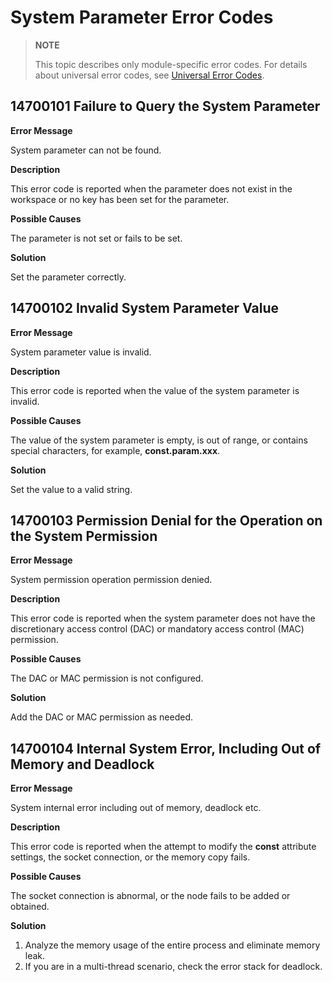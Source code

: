 # System Parameter Error Codes

> **NOTE**
>
> This topic describes only module-specific error codes. For details about universal error codes, see [Universal Error Codes](errorcode-universal.md).

## 14700101 Failure to Query the System Parameter

**Error Message**

System parameter can not be found.

**Description**

This error code is reported when the parameter does not exist in the workspace or no key has been set for the parameter.

**Possible Causes**

The parameter is not set or fails to be set.

**Solution**

Set the parameter correctly.

## 14700102 Invalid System Parameter Value

**Error Message**

System parameter value is invalid.

**Description**

This error code is reported when the value of the system parameter is invalid.

**Possible Causes**

The value of the system parameter is empty, is out of range, or contains special characters, for example, **const.param.xxx**.

**Solution**

Set the value to a valid string.

## 14700103 Permission Denial for the Operation on the System Permission

**Error Message**

System permission operation permission denied.

**Description**

This error code is reported when the system parameter does not have the discretionary access control (DAC) or mandatory access control (MAC) permission.

**Possible Causes**

The DAC or MAC permission is not configured.

**Solution**

Add the DAC or MAC permission as needed.

## 14700104 Internal System Error, Including Out of Memory and Deadlock

**Error Message**

System internal error including out of memory, deadlock etc.

**Description**

This error code is reported when the attempt to modify the **const** attribute settings, the socket connection, or the memory copy fails.

**Possible Causes**

The socket connection is abnormal, or the node fails to be added or obtained.

**Solution**

1. Analyze the memory usage of the entire process and eliminate memory leak.
2. If you are in a multi-thread scenario, check the error stack for deadlock.
